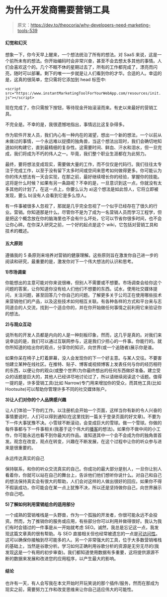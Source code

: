 # 为什么开发商需要营销工具

> 原文：<https://dev.to/theocoria/why-developers-need-marketing-tools-539>

#### 幻觉和幻灭

想象一下，你今天早上醒来，一个想法统治了所有的想法。对 SaaS 来说，这是一个前所未有的想法。你开始编码时会非常兴奋，甚至不会去想太多其他的事情。人们会喜欢这个的。几个不眠不休的星期过去了，所有的工作都完成了，漂亮而闪亮，随时可以部署。剩下的唯一一步就是让人们看到你的才华。合适的人。幸运的是，这真的很简单，您只需将它添加到 head 标签中:

`<script src="https://www.instantMarketingToolForYourWebApp.com/resources/init.js"></script>`

现在完成了，你只需按下按钮，等待现金开始滚滚而来。有史以来最好的营销工具。

不完全是。不幸的是，我很遗憾地指出，事情远比这复杂得多。

作为软件开发人员，我们内心有一种内在的渴望，想出一个新的想法，一个以前从未做过的事情，一个永远难以捉摸的独角兽，当这个想法出现时，我们会确切地知道如何构建它，直到最精细的复杂性。这需要时间、鲜血、汗水和泪水，但一旦完成，我们将成为不朽的伟人之一。毕竟，我们整个职业生涯都在为此努力。

最终，要将想法变成现实，需要做大量的工作，而不仅仅是代码行。我们往往太专注于完成工作，以至于没有留下太多时间或空间来思考如何做得更多。你可能认为你的伟大想法有一天会实现，在那之前，最好继续增长你的经验，掌握你的技能。这将是什么时候？如果有另一条路呢？不幸的是，一旦意识到这一点，你就没有太多其他的计划了。在这一点上，你要么认为 a)这个想法是如此惊人，它将立即被发现，要么 b)没有人会看到它是多么惊人。

有一件事被很多人忽视了，那就是几乎完全忽视了一个似乎已经存在了很久的行业。营销。你知道那是什么。尽管你不是为了成为一名营销人员而学习工程学，但是把这个概念放在你的脑海里也不会有什么坏处，它可以节省你很多时间，也不会让你心碎。在你深入研究之前，一个好的起点是这个 wiki，它包括对营销工具和技术的概述。

#### 五大原则

遵循我的 5 条原则来培养对营销的健康理解。这些原则旨在激发你自己进一步的阅读和研究，最重要的是，激发你对下一个伟大想法的认识和思考。

**1)市场调查**

你能想出的主意可能对你来说很棒，但别人不需要或不想要。市场调查会给你这个问题的答案，让你知道你没有给人们他们不想要的东西。试水，使用社交媒体提问，关注问题，甚至回答几个你自己的问题。了解更多关于公司正在使用哪些技术来营销他们的产品，以及这些技术如何相互关联。有各种各样的方式和平台来与志同道合的人交流，找到一个适合你的，并在你开始做任何事情之前利用它来验证你的想法。

**2)与观众互动**

说所有的开发人员都是内向的人是一种刻板印象，然而，这几乎是真的。对我们来说幸运的是，我们可以通过互联网参与，这是我们少担心的一件事。你能行的。就你所知道的给出你的观点，分享你的知识，向世界(或一个追随者)展示你是谁。

如果你呆在椅子上盯着屏幕，没人会发现你的下一个好主意。与某人交往。不要害怕建立某种在线社区。在推特、贴子、博客或视频博客上发表任何与你的经历相符的东西，以便让你的观众(或整个世界)为你最终想出的任何东西做好准备。建立受众的话题是巨大的，其他人已经详尽地讨论过了，所以请继续阅读这个话题。值得一提的是，许多营销工具(比如 Narrow)专门用来增加你的受众，而其他工具(比如 Hootsuite)可以帮助你管理许多不同的社交媒体账户。

**3)让人们对你的个人品牌感兴趣**

让人们体验一下你的工作。以注册机会开始一个页面，这样当你有新的令人兴奋的事情要说时，人们可以得到通知(在这里找到一篇关于登录页面的好文章)。不要为下一件大事犹豫不决。小雪球不断滚动，会变成巨大的雪球。做一个雪球。你做的每件事都与下一件事相关(我基于这个伟大的[播客](http://www.fullstackradio.com/42)的想法)。如果你不做中间的小工作，你可能永远也看不到你最大的作品。谁知道其中一个会不会成为你的独角兽首发。观念在改变，观点在转变，兴趣在不断发展，在这个过程中让你的听众参与进来是很重要的。

永远传达真实的自己

保持联系，和你的听众交流真实的自己。你成功的最大部分是别人，一旦你让别人看着你，你就可以站在自己的舞台上，告诉他们他们想听你说什么。对自己和自己的想法保持真实会有很大的帮助，人们会对这样的人做出很好的回应。如果你不得不假装成功，你可能会在某一点上犹豫不决，所以还是坚持做你自己，向世界展示你自己吧。

**5)了解如何利用营销组合的适用部分**

一个成熟的营销堆栈是一头野兽，作为一个孤独的开发者，你很可能永远不会投资。然而，为了推销你的服务或应用，有些部分你可以利用并做得很好。我认为我们有时会错过的一件事是从一开始就考虑 SEO。诚然，我总是忘记这一点，我发现这篇文章真的很有帮助。与 SEO 直接相关但也经常被遗忘的一点是[可访问性](https://wuhcag.com/web-content-accessibility-guidelines/)。这可以确保你接触到尽可能多的人。另一个非常强大的工具，位于大多数营销堆栈的基础上，当然是谷歌分析。学习如何正确利用谷歌分析的资源是无穷无尽的(我发现[这](https://www.syscomminternational.com/tracking-traffic-website-going-change-business-strategies/)是一个有用的初步审查)。我们都知道使用数据有多重要，这将提供源源不断的数据来发展和改进您的应用程序，以产生最大的影响。

#### 结论

也许有一天，有人会写我在本文开始时开玩笑说的那个插件/服务，然而在那成为现实之前，需要努力工作和改变思维来让你自己适应伟大的可能性。